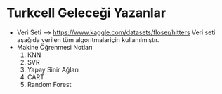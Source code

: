 # Turkcell Geleceği Yazanlar
- Veri Seti --> https://www.kaggle.com/datasets/floser/hitters
    Veri seti aşağıda verilen tüm algoritmalariçin kullanılmıştır. 
- Makine Öğrenmesi Notları
  1) KNN
  2) SVR
  3) Yapay Sinir Ağları
  4) CART
  5) Random Forest
